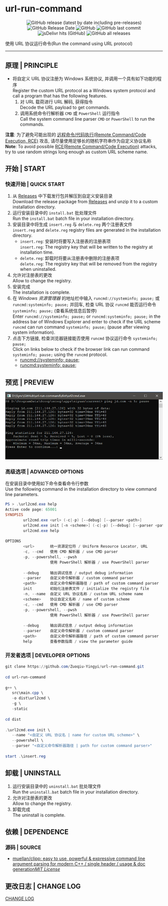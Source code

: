 # url-run-command

<center>

![GitHub release (latest by date including pre-releases)](https://img.shields.io/github/v/release/Zuoqiu-Yingyi/url-run-command?include_prereleases)
![GitHub Release Date](https://img.shields.io/github/release-date/Zuoqiu-Yingyi/url-run-command)
![GitHub](https://img.shields.io/github/license/Zuoqiu-Yingyi/url-run-command)
![GitHub last commit](https://img.shields.io/github/last-commit/Zuoqiu-Yingyi/url-run-command)
![jsDelivr hits (GitHub)](https://img.shields.io/jsdelivr/gh/hy/Zuoqiu-Yingyi/url-run-command?label=hits)
![GitHub all releases](https://img.shields.io/github/downloads/Zuoqiu-Yingyi/url-run-command/total)

</center>

使用 URL 协议运行命令(Run the command using URL protocol)

---

## 原理 | PRINCIPLE

- 将自定义 URL 协议注册为 Windows 系统协议, 并调用一个具有如下功能的程序  
  Register the custom URL protocol as a Windows system protocol and call a program that has the following features.
  1. 对 URL 载荷进行 URL 解码, 获得指令  
     Decode the URL payload to get commands.
  2. 调用系统命令行解析器 `CMD` 或 `PowerShell` 运行指令  
     Call the system command line parser `CMD` or `PowerShell` to run the commands.

**注意**: 为了避免可能出现的 [远程命令/代码执行(Remote Command/Code Execution, RCE)](https://en.wikipedia.org/w/index.php?title=Remote_code_execution&redirect=no) 攻击, 请尽量使用足够长的随机字符串作为自定义协议名称  
**Note**: To avoid possible [RCE(Remote Command/Code Execution)](https://en.wikipedia.org/w/index.php?title=Remote_code_execution&redirect=no) attacks, try to use random strings long enough as custom URL scheme name.

## 开始 | START

### 快速开始 | QUICK START

1. 从 [Releases](https://github.com/Zuoqiu-Yingyi/url-run-command/releases) 中下载发行包并解压到自定义安装目录  
   Download the release package from [Releases](https://github.com/Zuoqiu-Yingyi/url-run-command/releases) and unzip it to a custom installation directory.
2. 运行安装目录中的 `install.bat` 批处理文件  
   Run the `install.bat` batch file in your installation directory.
3. 安装目录中将生成 `insert.reg` 与 `delete.reg` 两个注册表文件  
   `insert.reg` and `delete.reg` registry files are generated in the installation directory.
   - `insert.reg`: 安装时将要写入注册表的注册表项  
     `insert.reg`: The registry key that will be written to the registry at installation time.
   - `delete.reg`: 卸载时将要从注册表中删除的注册表项  
     `delete.reg`: The registry key that will be removed from the registry when uninstalled.
4. 允许对注册表的更改  
   Allow to change the registry.
5. 安装完成  
   The installation is complete.
6. 在 *Windows 资源管理器* 的地址栏中输入 `runcmd://systeminfo; pause;` 或 `runcmd:systeminfo; pause;` 并回车, 检查 URL 协议 `runcmd` 能否运行命令 `systeminfo; pause;` (查看系统信息后暂停)  
   Enter `runcmd://systeminfo; pause;` or `runcmd:systeminfo; pause;` in the address bar of Windows Explorer and enter to check if the URL scheme `runcmd` can run command `systeminfo; pause;` (pause after viewing system information).
7. 点击下方链接, 检查浏览器链接能否使用 `runcmd` 协议运行命令 `systeminfo; pause;`  
   Click on links below to check if the browser link can run command `systeminfo; pause;`   using the `runcmd` protocol.
   - [runcmd://systeminfo; pause;](runcmd://systeminfo%3B%20pause%3B)
   - [runcmd:systeminfo; pause;](runcmd:systeminfo%3B%20pause%3B)

## 预览 | PREVIEW

![PING](./images/preview.png)

### 高级选项 | ADVANCED OPTIONS

在安装目录中使用如下命令查看命令行参数  
Use the following command in the installation directory to view command line parameters.

```powershell
PS > .\url2cmd.exe help
Active code page: 65001
SYNOPSIS
        url2cmd.exe <url> (-c|-p) [--debug] [--parser <path>]
        url2cmd.exe init [-n <scheme>] (-c|-p) [--debug] [--parser <path>]
        url2cmd.exe help

OPTIONS
        <url>       统一资源定位符 / Uniform Resource Locator, URL
        -c, --cmd   使用 CMD 解析器 / use CMD parser
        -p, --powershell, --pwsh
                    使用 PowerShell 解析器 / use PowerShell parser

        --debug     输出调试信息 / output debug information
        --parser    自定义命令解析器 / custom command parser
        <path>      自定义命令解析器路径 / path of custom command parser
        init        初始化注册表文件 / initialize the registry file
        -n, --name  自定义 URL 协议名称 / custom URL scheme name
        <scheme>    协议自定义名称 / name of custom scheme
        -c, --cmd   使用 CMD 解析器 / use CMD parser
        -p, --powershell, --pwsh
                    使用 PowerShell 解析器 / use PowerShell parser

        --debug     输出调试信息 / output debug information
        --parser    自定义命令解析器 / custom command parser
        <path>      自定义命令解析器路径 / path of custom command parser
        help        查看参数指南 / view the parameter guide
```

### 开发者选项 | DEVELOPER OPTIONS

```powershell
git clone https://github.com/Zuoqiu-Yingyi/url-run-command.git

cd url-run-command

g++ \
   src\main.cpp \
   -o dist\url2cmd \
   -g \
   -static

cd dist

.\url2cmd.exe init \
   --name "<自定义 URL 协议名 | name for custom URL scheme>" \
   --powershell \
   --parser "<自定义命令解析器路径 | path for custom command parser>"

start .\insert.reg
```

## 卸载 | UNINSTALL

1. 运行安装目录中的 `uninstall.bat` 批处理文件  
   Run the `uninstall.bat` batch file in your installation directory.
2. 允许对注册表的更改  
   Allow to change the registry.
3. 卸载完成  
   The uninstall is complete.

## 依赖 | DEPENDENCE

### 源码 | SOURCE

- [muellan/clipp: easy to use, powerful &amp; expressive command line argument parsing for modern C++ / single header / usage &amp; doc generation](https://github.com/muellan/clipp#overview)*[MIT License](https://github.com/muellan/clipp/blob/master/LICENSE)*

## 更改日志 | CHANGE LOG

[CHANGE LOG](./CHANGELOG.md)
